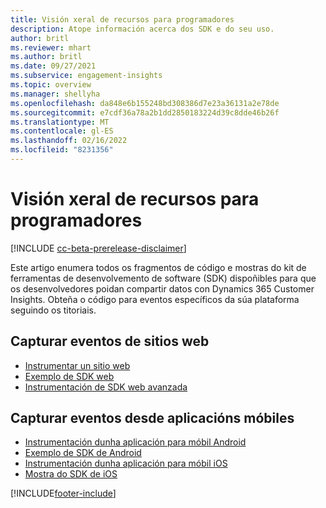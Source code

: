 ```yaml
---
title: Visión xeral de recursos para programadores
description: Atope información acerca dos SDK e do seu uso.
author: britl
ms.reviewer: mhart
ms.author: britl
ms.date: 09/27/2021
ms.subservice: engagement-insights
ms.topic: overview
ms.manager: shellyha
ms.openlocfilehash: da848e6b155248bd308386d7e23a36131a2e78de
ms.sourcegitcommit: e7cdf36a78a2b1dd2850183224d39c8dde46b26f
ms.translationtype: MT
ms.contentlocale: gl-ES
ms.lasthandoff: 02/16/2022
ms.locfileid: "8231356"
---
```

# <a name="developer-resources-overview"></a>Visión xeral de recursos para programadores

[!INCLUDE [cc-beta-prerelease-disclaimer](includes/cc-beta-prerelease-disclaimer.md)]

Este artigo enumera todos os fragmentos de código e mostras do kit de ferramentas de desenvolvemento de software (SDK) dispoñibles para que os desenvolvedores poidan compartir datos con Dynamics 365 Customer Insights. Obteña o código para eventos específicos da súa plataforma seguindo os titoriais.

## <a name="capture-events-from-websites"></a>Capturar eventos de sitios web

- [Instrumentar un sitio web](instrument-website.md)
- [Exemplo de SDK web](websdk-sample.md)
- [Instrumentación de SDK web avanzada](advanced-SDK-implementation.md)

## <a name="capture-events-from-mobile-apps"></a>Capturar eventos desde aplicacións móbiles

- [Instrumentación dunha aplicación para móbil Android](get-started-android.md)
- [Exemplo de SDK de Android](androidsdk-sample.md)
- [Instrumentación dunha aplicación para móbil iOS](get-started-ios.md)
- [Mostra do SDK de iOS](iossdk-sample.md)

[!INCLUDE[footer-include](../includes/footer-banner.md)]
